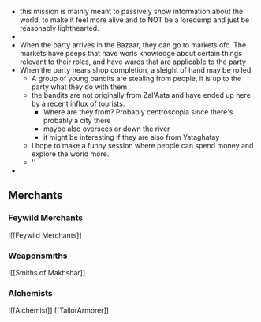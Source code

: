 - this mission is mainly meant to passively show information about the world, to make it feel more alive and to NOT be a loredump and just be reasonably lighthearted.
- 
- When the party arrives in the Bazaar, they can go to markets ofc. The markets have peeps that have worls knowledge about certain things relevant to their roles, and have wares that are applicable to the party
- When the party nears shop completion, a sleight of hand may be rolled.
	- A group of young bandits are stealing from people, it is up to the party what they do with them
	- the bandits are not originally from Zal'Aata and have ended up here by a recent influx of tourists.
		- Where are they from? Probably centroscopia since there's probably a city there
		- maybe also oversees or down the river
		- it might be interesting if they are also from Yataghatay
	- I hope to make a funny session where people can spend money and explore the world more.
	- ''
- 

## Merchants
### Feywild Merchants
![[Feywild Merchants]]

### Weaponsmiths
 ![[Smiths of Makhshar]]
 
### Alchemists
 
 ![[Alchemist]]
[[TailorArmorer]]
